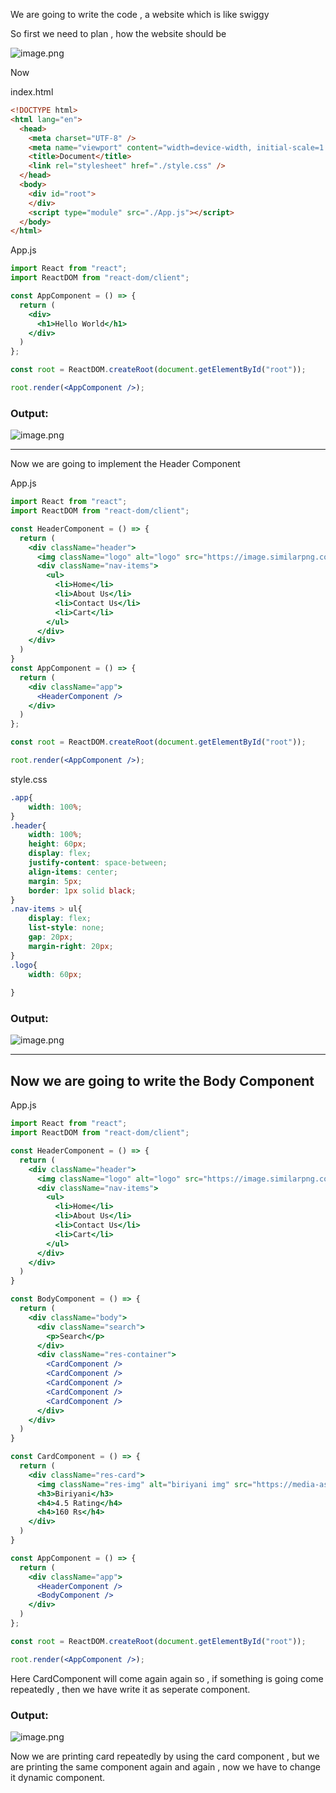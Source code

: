 We are going to write the code , a website which is like swiggy 

So first we need to plan , how the website should be

![image.png](attachment:36d54f1c-c138-41bc-9a04-05e44f4d65e3:image.png)

Now 

index.html

```html
<!DOCTYPE html>
<html lang="en">
  <head>
    <meta charset="UTF-8" />
    <meta name="viewport" content="width=device-width, initial-scale=1.0" />
    <title>Document</title>
    <link rel="stylesheet" href="./style.css" />
  </head>
  <body>
    <div id="root">
    </div>
    <script type="module" src="./App.js"></script>
  </body>
</html>
```

App.js

```jsx
import React from "react";
import ReactDOM from "react-dom/client";

const AppComponent = () => {
  return (
    <div>
      <h1>Hello World</h1>
    </div>
  )
};

const root = ReactDOM.createRoot(document.getElementById("root"));

root.render(<AppComponent />);
```

### Output:

![image.png](attachment:a337ae5f-6933-4712-ac26-4826bbd06561:image.png)

---

Now we are going to implement the Header Component

App.js

```jsx
import React from "react";
import ReactDOM from "react-dom/client";

const HeaderComponent = () => {
  return (
    <div className="header">
      <img className="logo" alt="logo" src="https://image.similarpng.com/file/similarpng/very-thumbnail/2021/09/Good-food-logo-design-on-transparent-background-PNG.png" />
      <div className="nav-items">
        <ul>
          <li>Home</li>
          <li>About Us</li>
          <li>Contact Us</li>
          <li>Cart</li>
        </ul>
      </div>
    </div>
  )
}
const AppComponent = () => {
  return (
    <div className="app">
      <HeaderComponent />
    </div>
  )
};

const root = ReactDOM.createRoot(document.getElementById("root"));

root.render(<AppComponent />);
```

style.css

```css
.app{
    width: 100%;
}
.header{
    width: 100%;
    height: 60px;
    display: flex;
    justify-content: space-between;
    align-items: center;
    margin: 5px;
    border: 1px solid black;
}
.nav-items > ul{
    display: flex;
    list-style: none;
    gap: 20px;
    margin-right: 20px;
}
.logo{
    width: 60px;
    
}
```

### Output:

![image.png](attachment:e73adc96-57a1-4e99-b5d1-87ca192f6154:image.png)

---

## Now we are going to write the Body Component

App.js

```jsx
import React from "react";
import ReactDOM from "react-dom/client";

const HeaderComponent = () => {
  return (
    <div className="header">
      <img className="logo" alt="logo" src="https://image.similarpng.com/file/similarpng/very-thumbnail/2021/09/Good-food-logo-design-on-transparent-background-PNG.png" />
      <div className="nav-items">
        <ul>
          <li>Home</li>
          <li>About Us</li>
          <li>Contact Us</li>
          <li>Cart</li>
        </ul>
      </div>
    </div>
  )
}

const BodyComponent = () => {
  return (
    <div className="body">
      <div className="search">
        <p>Search</p>
      </div>
      <div className="res-container">
        <CardComponent />
        <CardComponent />
        <CardComponent />
        <CardComponent />
        <CardComponent />
      </div>
    </div>
  )
}

const CardComponent = () => {
  return (
    <div className="res-card">
      <img className="res-img" alt="biriyani img" src="https://media-assets.swiggy.com/swiggy/image/upload/fl_lossy,f_auto,q_auto,w_292,h_300/TopPicks2024/47383787E.png" />
      <h3>Biriyani</h3>
      <h4>4.5 Rating</h4>
      <h4>160 Rs</h4>
    </div>
  )
}

const AppComponent = () => {
  return (
    <div className="app">
      <HeaderComponent />
      <BodyComponent />
    </div>
  )
};

const root = ReactDOM.createRoot(document.getElementById("root"));

root.render(<AppComponent />);
```

Here CardComponent will come again again so , if something is going come repeatedly , then we have write it as seperate component.

### Output:

![image.png](attachment:db21bfbc-7252-4699-af0b-f77a2143e4b2:image.png)

Now we are printing card repeatedly by using the card component , but we are printing the same component again and again , now we have to change it dynamic component.